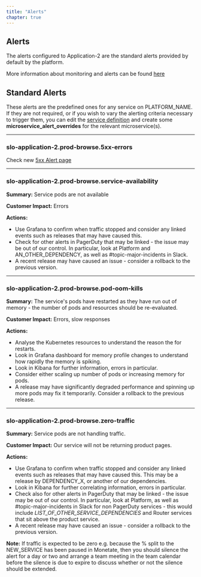 ```yaml
---
title: "Alerts"
chapter: true
---
```


## Alerts

The alerts configured to Application-2 are the standard alerts provided by default by the platform.

More information about monitoring and alerts can be found [here](https://link/to/more/docs)

## Standard Alerts

These alerts are the predefined ones for any service on PLATFORM_NAME. If they are not required, or if you wish to vary the alerting criteria necessary to trigger them, you can edit the [service definition](https://link/to/config/in/git) and create some **microservice_alert_overrides** for the relevant microservice(s).

---

### slo-application-2.prod-browse.5xx-errors

Check new [5xx Alert page](/application-2/alerts/slo-application-2.prod-browse.5xx-errors/)

---

### slo-application-2.prod-browse.service-availability

**Summary:** Service pods are not available

**Customer Impact:** Errors

**Actions:**

- Use Grafana to confirm when traffic stopped and consider any linked events such as releases that may have caused this.
- Check for other alerts in PagerDuty that may be linked - the issue may be out of our control. In particular, look at Platform and AN_OTHER_DEPENDENCY, as well as #topic-major-incidents in Slack.
- A recent release may have caused an issue - consider a rollback to the previous version.

---

### slo-application-2.prod-browse.pod-oom-kills

**Summary:** The service's pods have restarted as they have run out of memory - the number of pods and resources should be re-evaluated.

**Customer Impact:** Errors, slow responses

**Actions:**

- Analyse the Kubernetes resources to understand the reason the for restarts.
- Look in Grafana dashboard for memory profile changes to understand how rapidly the memory is spiking.
- Look in Kibana for further information, errors in particular.
- Consider either scaling up number of pods or increasing memory for pods.
- A release may have significantly degraded performance and spinning up more pods may fix it temporarily. Consider a rollback to the previous release.

---

### slo-application-2.prod-browse.zero-traffic

**Summary:** Service pods are not handling traffic.

**Customer Impact:** Our service will not be returning product pages.

**Actions:**

- Use Grafana to confirm when traffic stopped and consider any linked events such as releases that may have caused this. This may be a release by DEPENDENCY_X, or another of our dependencies.
- Look in Kibana for further correlating information, errors in particular.
- Check also for other alerts in PagerDuty that may be linked - the issue may be out of our control. In particular, look at Platform, as well as #topic-major-incidents in Slack for non PagerDuty services - this would include _LIST_OF_OTHER_SERVICE_DEPENDENCIES_ and Router services that sit above the product service.
- A recent release may have caused an issue - consider a rollback to the previous version.

**Note:** If traffic is expected to be zero e.g. because the % split to the NEW_SERVICE has been paused in Monetate, then you should silence the alert for a day or two and arrange a team meeting in the team calendar before the silence is due to expire to discuss whether or not the silence should be extended.
